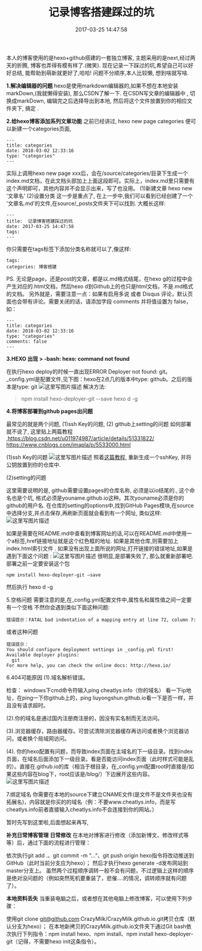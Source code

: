 ﻿---
title:  记录博客搭建踩过的坑
date: 2017-03-25 14:47:58
tags:
categories: 博客搭建
---

本人的博客使用的是hexo+github搭建的一套独立博客, 主题采用的是next,经过两天的折腾, 博客也弄得有模有样了.(微笑).
现在记录一下踩过的坑,希望自己可以好好总结, 能帮助到萌新就更好了,哈哈!
问题不分顺序,本人比较懒, 想到啥就写啥.

**1.解决编辑器的问题**
  hexo是使用markdown编辑器的,如果不想在本地安装markDown,(我就懒得安装), 那么CSDN了解一下.
  在CSDN写文章的编辑器中 , 切换成markDown, 编辑完之后选择导出到本地, 然后将这个文件放置到你的相应文件夹下, 搞定 .

**2.给hexo博客添加系列文章功能**
之前已经讲过, hexo new page categories 便可以新建一个categories页面, 
```
---
title: categories
date: 2018-03-02 12:33:16
type: "categories"
---
```

实际上调用hexo new page xxx后，会在/source/categories/目录下生成一个index.md文档，在此文档头部加上上面这段即可。实际上，index.md里只需要有这个声明即可，其他内容并不会显示出来，写了也没用。
(1)新建文章
hexo new '文章名'
(2)设置分类
这一步是重点了, 在上一步中,我们可以看到已经创建了一个 '文章名.md'的文件,在source/_posts文件夹下可以找到.
大概长这样:
```
---
title:  记录博客搭建踩过的坑
date: 2017-03-25 14:47:58
tags:
---
```
你只需要在tags标签下添加分类名称就可以了,像这样:

```
tags:
categories: 博客搭建
```
PS. 无论是page，还是post的文章，都是以.md格式结尾，在hexo g的过程中会产生对应的.html文档，然后hexo d到Github上的也只是html文档，不是.md格式的文档。
另外就是，需要注意一点：如果有启用多说 或者 Disqus 评论，默认页面也会带有评论。需要关闭的话，请添加字段 comments 并将值设置为 false，如：
```
---
title: categories
date: 2018-03-02 12:33:16
type: "categories"
comments: false
---
```

**3.HEXO 出现 > -bash: hexo: command not found**

在执行hexo deploy的时候一直出现ERROR Deployer not found: git。
_config.yml是配置文件,见下图：hexo在2点几的版本中type: github。之后的版本是type: git
![这里写图片描述](https://img-blog.csdn.net/20180704164154206?watermark/2/text/aHR0cHM6Ly9ibG9nLmNzZG4ubmV0L3FxXzM3MjEwNTIz/font/5a6L5L2T/fontsize/400/fill/I0JBQkFCMA==/dissolve/70)
解决方法:
> npm install hexo-deployer-git --save 
> hexo d -g

**4.将博客部署到github pages出问题**

最常见的就是两个问题, (1)ssh Key的问题, (2) github上setting的问题
如何部署就不说了, 这里贴上两篇教程 ,https://blog.csdn.net/u011974987/article/details/51331822/
https://www.cnblogs.com/imapla/p/5533000.html

(1)ssh Key的问题
![这里写图片描述](https://img-blog.csdn.net/20180704153412384?watermark/2/text/aHR0cHM6Ly9ibG9nLmNzZG4ubmV0L3FxXzM3MjEwNTIz/font/5a6L5L2T/fontsize/400/fill/I0JBQkFCMA==/dissolve/70)
照着[这篇教程,](https://www.jianshu.com/p/301afa16f471) 重新生成一个sshKey, 并将公钥放置到你的仓库中.

(2)setting的问题

这里需要说明的是, github需要设置pages的仓库名称, 必须是以io结尾的., 这个命名也是个坑, 格式必须是youname.github.io这种。其次youname必须是你的github的用户名. 
在仓库的setting的options中,找到GitHub Pages模块,在source中选择分支,并点击保存,再刷新页面就会看到有一个网址, 类似这样:
![这里写图片描述](https://img-blog.csdn.net/20180704161327622?watermark/2/text/aHR0cHM6Ly9ibG9nLmNzZG4ubmV0L3FxXzM3MjEwNTIz/font/5a6L5L2T/fontsize/400/fill/I0JBQkFCMA==/dissolve/70)

如果是需要在README.md中查看到博客网址的话,可以在README.md中使用一个a标签,href链接地址就是这个红色框的地址. 如果是其他仓库,则需要加上index.html索引文件 .
如果没有出现上面所说的网址,打开链接的错误地址,如果是遇到下面这个问题 :
![这里写图片描述](https://img-blog.csdn.net/2018070416323750?watermark/2/text/aHR0cHM6Ly9ibG9nLmNzZG4ubmV0L3FxXzM3MjEwNTIz/font/5a6L5L2T/fontsize/400/fill/I0JBQkFCMA==/dissolve/70)
很明显,是部署失败了, 那么就重新部署吧.
部署之前一定要安装这个包

```
npm install hexo-deployer-git –save
```
然后执行 hexo d -g

5.空格问题
需要注意的是,在_config.yml配置文件中,属性名和属性值之间一定要有一个空格
不然你会遇到类似下面这种问题:
```
错误提示：FATAL bad indentation of a mapping entry at line 72, column 7:
```
或者这种问题

```
错误提示：
You should configure deployment settings in _config.yml first!
Available deployer plugins:
  git
For more help, you can check the online docs: http://hexo.io/
```

6.404可能原因
(1).域名解析错误。

检查： windows下cmd命令符输入ping cheatlys.info（你的域名） 看一下ip地址，在ping一下你github上的，ping liuyongshun.github.io看一下是否一样，并且没有请求超时。

(2).你的域名是通过国内注册商注册的，因没有实名制而无法访问。

(3).浏览器缓存，路由器缓存。可尝试清除浏览器缓存再访问或者换个浏览器访问，或者换个局域网访问。

(4). 你的hexo配置有问题，而导致index页面在主域名的下一级目录。找到index页面，在域名后面添加下一级目录。看是否能访问index页面（此时样式可能是乱的）。直接在.github.io的库（相当于根目录，在_config.yml配置root时直接是/如果这些内容在blog下，root应该是/blog/）下边展开这些内容。
![这里写图片描述](https://img-blog.csdn.net/2018070416543571?watermark/2/text/aHR0cHM6Ly9ibG9nLmNzZG4ubmV0L3FxXzM3MjEwNTIz/font/5a6L5L2T/fontsize/400/fill/I0JBQkFCMA==/dissolve/70)

7.绑定域名
你需要在本地的source下建立CNAME文件(是文件不是文件夹也没有拓展名)，内容就是你买的的域名（例：不要www.cheatlys.info，而是写cheatlys.info前者直接输入cheatlys.info不会连接到你的网站。）

暂时先写到这里啦,后面想起来再写,


**补充日常博客管理**
**日常修改**
在本地对博客进行修改（添加新博文、修改样式等等）后，通过下面的流程进行管理：

依次执行git add .、git commit -m “…”、git push origin hexo指令将改动推送到GitHub（此时当前分支应为hexo）；
然后才执行hexo generate -d发布网站到master分支上。
虽然两个过程顺序调转一般不会有问题，不过逻辑上这样的顺序是绝对没问题的（例如突然死机要重装了，悲催….的情况，调转顺序就有问题了）。

**本地资料丢失**
当重装电脑之后，或者想在其他电脑上修改博客，可以使用下列步骤：

使用git clone git@github.com:CrazyMilk/CrazyMilk.github.io.git拷贝仓库（默认分支为hexo）；
在本地新拷贝的CrazyMilk.github.io文件夹下通过Git bash依次执行下列指令：npm install hexo、npm install、npm install hexo-deployer-git（记得，不需要hexo init这条指令）。
